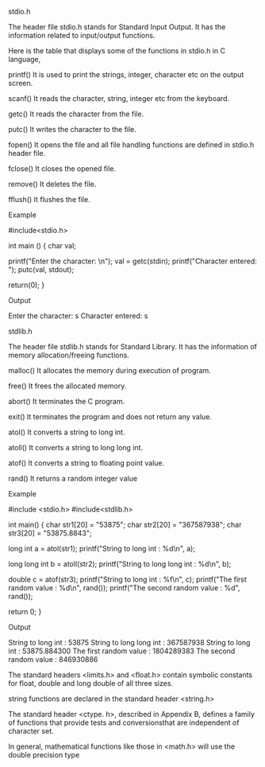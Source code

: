 stdio.h

The header file stdio.h stands for Standard Input Output. It has the information related to input/output functions.

Here is the table that displays some of the functions in stdio.h in C language,

printf()
It is used to print the strings, integer, character etc on the output screen.

scanf()
It reads the character, string, integer etc from the keyboard.

getc()
It reads the character from the file.

putc()
It writes the character to the file.

fopen()
It opens the file and all file handling functions are defined in stdio.h header file.

fclose()
It closes the opened file.

remove()
It deletes the file.

fflush()
It flushes the file.

Example

#include<stdio.h>

int main () {
   char val;

   printf("Enter the character: \n");
   val = getc(stdin);
   printf("Character entered: ");
   putc(val, stdout);

   return(0);
}

Output

Enter the character: s
Character entered: s












stdlib.h

The header file stdlib.h stands for Standard Library. It has the information of memory allocation/freeing functions.

malloc()
It allocates the memory during execution of program.

free()
It frees the allocated memory.

abort()
It terminates the C program.

exit()
It terminates the program and does not return any value.

atol()
It converts a string to long int.

atoll()
It converts a string to long long int.

atof()
It converts a string to floating point value.

rand()
It returns a random integer value


Example

#include <stdio.h>
#include<stdlib.h>

int main() {
   char str1[20] = "53875";
   char str2[20] = "367587938";
   char str3[20] = "53875.8843";

   long int a = atol(str1);
   printf("String to long int : %d\n", a);

   long long int b = atoll(str2);
   printf("String to long long int : %d\n", b);

   double c = atof(str3);
   printf("String to long int : %f\n", c);
   printf("The first random value : %d\n", rand());
   printf("The second random value : %d", rand());

   return 0;
}

Output

String to long int : 53875
String to long long int : 367587938
String to long int : 53875.884300
The first random value : 1804289383
The second random value : 846930886









The standard headers <limits.h> and <float.h> contain
symbolic constants for float, double and long double of all three sizes.




string functions are declared in the standard header
<string.h>




The standard header <ctype. h>, described in Appendix B, defines a family
of functions that provide tests and conversionsthat are independent of character
set.



In general, mathematical functions like those in <math.h> will use the double precision type
